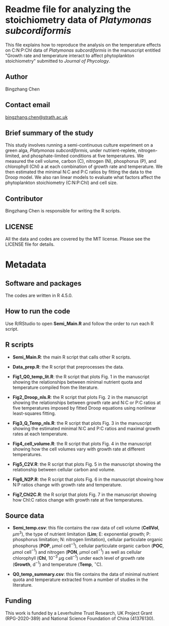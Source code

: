 # Readme file for analyzing the stoichiometry data of *Platymonas subcordiformis*

This file explains how to reproduce the analysis on the temperature effects on C:N:P:Chl data of *Platymonas subcordiformis* in the manuscript entitled "Growth rate and temperature interact to affect phytoplankton stoichiometry" submitted to *Journal of Phycology*.

## Author

Bingzhang Chen

## Contact email

[bingzhang.chen\@strath.ac.uk](mailto:bingzhang.chen@strath.ac.uk)

## Brief summary of the study

This study involves running a semi-continuous culture experiment on a green alga, *Platymonas subcordiformis*, under nutrient-replete, nitrogen-limited, and phosphate-limited conditions at five temperatures. We measured the cell volume, carbon (C), nitrogen (N), phosphorus (P), and chlorophyll (Chl) a at each combination of growth rate and temperature. We then estimated the minimal N:C and P:C ratios by fitting the data to the Droop model. We also ran linear models to evaluate what factors affect the phytoplankton stoichiometry (C:N:P:Chl) and cell size.

## Contributor

Bingzhang Chen is responsible for writing the R scripts.

## LICENSE

All the data and codes are covered by the MIT license. Please see the LICENSE file for details.

# Metadata

## Software and packages

The codes are written in R 4.5.0.

## How to run the code

Use R/RStudio to open **Semi_Main.R** and follow the order to run each R script.



## R scripts

-   **Semi_Main.R**: the main R script that calls other R scripts.

-   **Data_prep.R**: the R script that preprocesses the data.

-   **Fig1_Q0_temp_lit.R**: the R script that plots Fig. 1 in the manuscript showing the relationships between minimal nutrient quota and temperature compiled from the literature.

-   **Fig2_Droop_nls.R**: the R script that plots Fig. 2 in the manuscript showing the relationships between growth rate and N:C or P:C ratios at five temperatures imposed by fitted Droop equations using nonlinear least-squares fitting.

-   **Fig3_Q_Temp_nls.R**: the R script that plots Fig. 3 in the manuscript showing the estimated minimal N:C and P:C ratios and maximal growth rates at each temperature.

-   **Fig4_cell_volume.R**: the R script that plots Fig. 4 in the manuscript showing how the cell volumes vary with growth rate at different temperatures.

-   **Fig5_C2V.R**: the R script that plots Fig. 5 in the manuscript showing the relationship between cellular carbon and volume.

-   **Fig6_N2P.R**: the R script that plots Fig. 6 in the manuscript showing how N:P ratios change with growth rate and temperature.

-   **Fig7_Chl2C.R**: the R script that plots Fig. 7 in the manuscript showing how Chl:C ratios change with growth rate at five temperatures.

## Source data

-   **Semi_temp.csv**: this file contains the raw data of cell volume (**CellVol**, $\mu m$$^3$), the type of nutrient limitation (**Lim**; E: exponential growth; P: phosphorus limitation; N: nitrogen limitation), cellular particulate organic phosphorus (**POP**, $\mu$mol cell$^{-1}$), cellular particulate organic carbon (**POC**, $\mu$mol cell$^{-1}$) and nitrogen (**PON**, $\mu$mol cell$^{-1}$) as well as cellular chlorophyll (**Chl**, $10^{-3}$ $\mu$g cell$^{-1}$) under each level of growth rate (**Growth**, d$^{-1}$) and temperature (**Temp**, $^\circ$C).

-   **Q0_temp_summary.csv**: this file contains the data of minimal nutrient quota and temperature extracted from a number of studies in the literature.

## Funding

This work is funded by a Leverhulme Trust Research, UK Project Grant (RPG-2020-389) and National Science Foundation of China (41376130).
